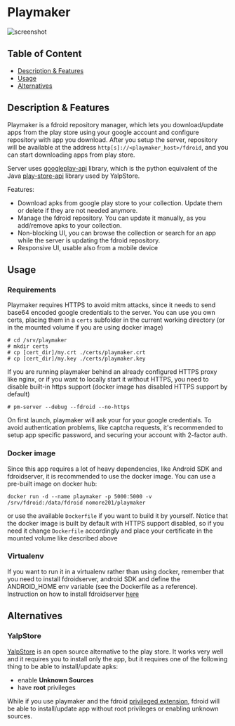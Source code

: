 # Playmaker

![screenshot](https://github.com/NoMore201/playmaker/raw/master/example.png)

## Table of Content

* [Description & Features](#desc)
* [Usage](#usage)
* [Alternatives](#diff)

<a name="desc"/>

## Description & Features

Playmaker is a fdroid repository manager, which lets you download/update apps from the play store using your google account
and configure repository with app you download. After you setup the server, repository will be available at the address 
`http[s]://<playmaker_host>/fdroid`, and you can start downloading apps from play store.

Server uses [googleplay-api](https://github.com/NoMore201/googleplay-api) library, which is the python equivalent of the Java [play-store-api](https://github.com/yeriomin/play-store-api) library used by YalpStore.

Features:
* Download apks from google play store to your collection. Update them or delete if they are not needed anymore.
* Manage the fdroid repository. You can update it manually, as you add/remove apks to your collection.
* Non-blocking UI, you can browse the collection or search for an app while the server is updating the fdroid
repository.
* Responsive UI, usable also from a mobile device

<a name="usage"/>

## Usage

### Requirements

Playmaker requires HTTPS to avoid mitm attacks, since it needs to send base64 encoded google credentials to the server. You can use you own certs, placing them in a `certs` subfolder in the current working directory (or in the mounted volume if you are using docker image)

```
# cd /srv/playmaker
# mkdir certs
# cp [cert_dir]/my.crt ./certs/playmaker.crt
# cp [cert_dir]/my.key ./certs/playmaker.key
```

If you are running playmaker behind an already configured HTTPS proxy like nginx, or if you want to locally start it without HTTPS, you need to disable built-in https support (docker image has disabled HTTPS support by default)

```
# pm-server --debug --fdroid --no-https
```

On first launch, playmaker will ask your for your google credentials. To avoid authentication problems, like captcha requests,
it's recommended to setup app specific password, and securing your account with 2-factor auth.

### Docker image

Since this app requires a lot of heavy dependencies, like Android SDK and fdroidserver, it is recommended to use the docker image. You can use a pre-built image on docker hub:

```
docker run -d --name playmaker -p 5000:5000 -v /srv/fdroid:/data/fdroid nomore201/playmaker
```

or use the available `Dockerfile` if you want to build it by yourself. Notice that the docker image is built by default with HTTPS support disabled, so if you need it change `Dockerfile` accordingly and place your certificate in the mounted volume like described above

### Virtualenv

If you want to run it in a virtualenv rather than using docker, remember that you need to install fdroidserver,
android SDK and define the ANDROID_HOME env variable (see the Dockerfile as a reference).
Instruction on how to install fdroidserver [here](https://f-droid.org/docs/Installing_the_Server_and_Repo_Tools/)

<a name="diff"/>

## Alternatives

### YalpStore

[YalpStore](https://github.com/yeriomin/YalpStore) is an open source alternative to the play store. It works very well and it requires you to install only the app, but it requires one of the following thing to be able to install/update apks:

- enable **Unknown Sources**
- have **root** privileges

While if you use playmaker and the fdroid [privileged extension](https://gitlab.com/fdroid/privileged-extension), fdroid will be able to install/update app without root privileges or enabling unknown sources.
